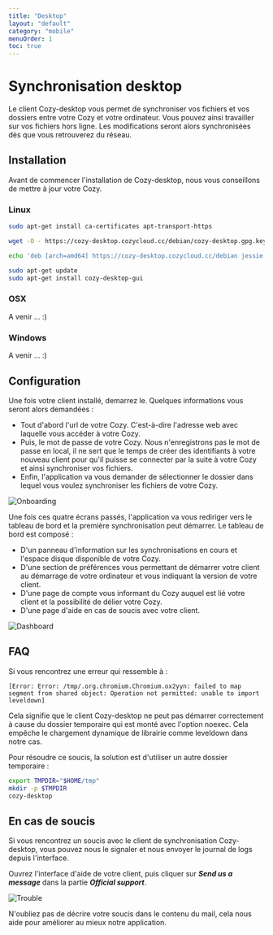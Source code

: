 ```yaml
---
title: "Desktop"
layout: "default"
category: "mobile"
menuOrder: 1
toc: true
---
```


# Synchronisation desktop

Le client Cozy-desktop vous permet de synchroniser vos fichiers et vos dossiers entre votre Cozy et votre ordinateur. Vous pouvez ainsi travailler sur vos fichiers hors ligne. Les modifications seront alors synchronisées dès que vous retrouverez du réseau.

## Installation

Avant de commencer l'installation de Cozy-desktop, nous vous conseillons de mettre à jour votre Cozy.


### Linux

```bash
sudo apt-get install ca-certificates apt-transport-https

wget -O - https://cozy-desktop.cozycloud.cc/debian/cozy-desktop.gpg.key 2>/dev/null | sudo apt-key add -

echo 'deb [arch=amd64] https://cozy-desktop.cozycloud.cc/debian jessie cozy-desktop' | sudo tee /etc/apt/sources.list.d/cozy.list

sudo apt-get update
sudo apt-get install cozy-desktop-gui
```

### OSX

A venir ... :)

### Windows

A venir ... :)


## Configuration

Une fois votre client installé, demarrez le. Quelques informations vous seront alors demandées :

* Tout d'abord l'url de votre Cozy. C'est-à-dire l'adresse web avec laquelle vous accéder à votre Cozy.
* Puis, le mot de passe de votre Cozy. Nous n'enregistrons pas le mot de passe en local, il ne sert que le temps de créer des identifiants à votre nouveau client pour qu'il puisse se connecter par la suite à votre Cozy et ainsi synchroniser vos fichiers.
* Enfin, l'application va vous demander de sélectionner le dossier dans lequel vous voulez synchroniser les fichiers de votre Cozy.

![Onboarding](/assets/images/desktop/fr_onboarding.png)


Une fois ces quatre écrans passés, l'application va vous rediriger vers le tableau de bord et la première synchronisation peut démarrer. Le tableau de bord est composé : 

* D'un panneau d'information sur les synchronisations en cours et l'espace disque disponible de votre Cozy.
* D'une section de préférences vous permettant de démarrer votre client au démarrage de votre ordinateur et vous indiquant la version de votre client.
* D'une page de compte vous informant du Cozy auquel est lié votre client et la possibilité de délier votre Cozy.
* D'une page d'aide en cas de soucis avec votre client.

![Dashboard](/assets/images/desktop/fr_dashboard.png)


## FAQ

Si vous rencontrez une erreur qui ressemble à :


    [Error: Error: /tmp/.org.chromium.Chromium.ox2yyn: failed to map segment from shared object: Operation not permitted: unable to import leveldown]

Cela signifie que le client Cozy-desktop ne peut pas démarrer correctement à cause du dossier temporaire qui est monté avec l'option noexec. Cela empêche le chargement dynamique de librairie comme leveldown dans notre cas. 

Pour résoudre ce soucis, la solution est d'utiliser un autre dossier temporaire :

```bash
export TMPDIR="$HOME/tmp"
mkdir -p $TMPDIR
cozy-desktop
```


## En cas de soucis

Si vous rencontrez un soucis avec le client de synchronisation Cozy-desktop, vous pouvez nous le signaler et nous envoyer le journal de logs depuis l'interface.

Ouvrez l'interface d'aide de votre client, puis cliquer sur ***Send us a message*** dans la partie ***Official support***.

![Trouble](/assets/images/desktop/fr_trouble.png)


N'oubliez pas de décrire votre soucis dans le contenu du mail, cela nous aide pour améliorer au mieux notre application.
